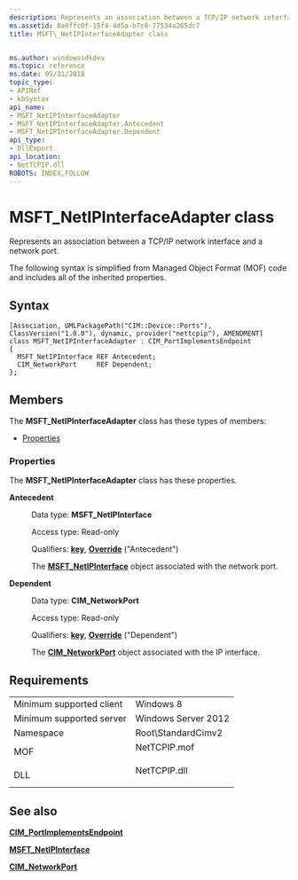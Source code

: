 ```yaml
---
description: Represents an association between a TCP/IP network interface and a network port.
ms.assetid: 0a9ffc0f-15f4-4d5a-b7c8-77534a285dc7
title: MSFT\_NetIPInterfaceAdapter class


ms.author: windowssdkdev
ms.topic: reference
ms.date: 05/31/2018
topic_type: 
- APIRef
- kbSyntax
api_name: 
- MSFT_NetIPInterfaceAdapter
- MSFT_NetIPInterfaceAdapter.Antecedent
- MSFT_NetIPInterfaceAdapter.Dependent
api_type: 
- DllExport
api_location: 
- NetTCPIP.dll
ROBOTS: INDEX,FOLLOW
---
```


# MSFT\_NetIPInterfaceAdapter class

Represents an association between a TCP/IP network interface and a network port.

The following syntax is simplified from Managed Object Format (MOF) code and includes all of the inherited properties.

## Syntax

``` syntax
[Association, UMLPackagePath("CIM::Device::Ports"), ClassVersion("1.0.0"), dynamic, provider("nettcpip"), AMENDMENT]
class MSFT_NetIPInterfaceAdapter : CIM_PortImplementsEndpoint
{
  MSFT_NetIPInterface REF Antecedent;
  CIM_NetworkPort     REF Dependent;
};
```

## Members

The **MSFT\_NetIPInterfaceAdapter** class has these types of members:

-   [Properties](#properties)

### Properties

The **MSFT\_NetIPInterfaceAdapter** class has these properties.

<dl> <dt>

**Antecedent**
</dt> <dd> <dl> <dt>

Data type: **MSFT\_NetIPInterface**
</dt> <dt>

Access type: Read-only
</dt> <dt>

Qualifiers: [**key**](/windows/win32/wmisdk/key-qualifier), [**Override**](/windows/win32/wmisdk/standard-qualifiers) ("Antecedent")
</dt> </dl>

The [**MSFT\_NetIPInterface**](msft-netipinterface.md) object associated with the network port.

</dd> <dt>

**Dependent**
</dt> <dd> <dl> <dt>

Data type: **CIM\_NetworkPort**
</dt> <dt>

Access type: Read-only
</dt> <dt>

Qualifiers: [**key**](/windows/win32/wmisdk/key-qualifier), [**Override**](/windows/win32/wmisdk/standard-qualifiers) ("Dependent")
</dt> </dl>

The [**CIM\_NetworkPort**](/previous-versions//cc136873(v=vs.85)) object associated with the IP interface.

</dd> </dl>

## Requirements



|                                     |                                                                                         |
|-------------------------------------|-----------------------------------------------------------------------------------------|
| Minimum supported client<br/> | Windows 8<br/>                                                                    |
| Minimum supported server<br/> | Windows Server 2012<br/>                                                          |
| Namespace<br/>                | Root\\StandardCimv2<br/>                                                          |
| MOF<br/>                      | <dl> <dt>NetTCPIP.mof</dt> </dl> |
| DLL<br/>                      | <dl> <dt>NetTCPIP.dll</dt> </dl> |



## See also

<dl> <dt>

[**CIM\_PortImplementsEndpoint**](cim-portimplementsendpoint.md)
</dt> <dt>

[**MSFT\_NetIPInterface**](msft-netipinterface.md)
</dt> <dt>

[**CIM\_NetworkPort**](/previous-versions//cc136873(v=vs.85))
</dt> </dl>

 

